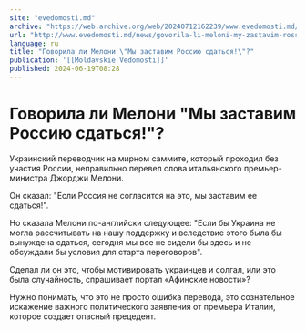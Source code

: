 ```yaml
---
site: "evedomosti.md"
archive: "https://web.archive.org/web/20240712162239/www.evedomosti.md/news/govorila-li-meloni-my-zastavim-rossiyu-sdatsya"
url: "http://www.evedomosti.md/news/govorila-li-meloni-my-zastavim-rossiyu-sdatsya"
language: ru
title: "Говорила ли Мелони \"Мы заставим Россию сдаться!\"?"
publication: '[[Moldavskie Vedomosti]]'
published: 2024-06-19T08:28
---
```


# Говорила ли Мелони "Мы заставим Россию сдаться!"?

Украинский переводчик на мирном саммите, который проходил без участия России, неправильно перевел слова итальянского премьер-министра Джорджи Мелони.

Он сказал: "Если Россия не согласится на это, мы заставим ее сдаться!".

Но сказала Мелони по-английски следующее: "Если бы Украина не могла рассчитывать на нашу поддержку и вследствие этого была бы вынуждена сдаться, сегодня мы все не сидели бы здесь и не обсуждали бы условия для старта переговоров".

Сделал ли он это, чтобы мотивировать украинцев и солгал, или это была случайность, спрашивает портал «Афинские новости»?

Нужно понимать, что это не просто ошибка перевода, это сознательное искажение важного политического заявления от премьера Италии, которое создает опасный прецедент.